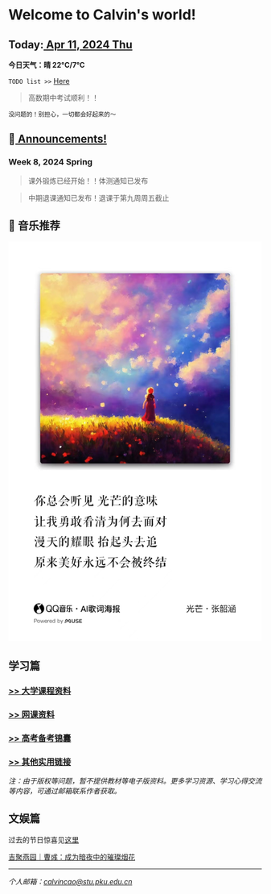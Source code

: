 # Welcome to Calvin's world!

## Today:[ Apr 11, 2024 Thu](/schedule/24sp-thu)
**今日天气：晴 22°C/7°C**

`TODO list >>` [Here](/schedule/24sp-todo)

> 高数期中考试顺利！！

`没问题的！别担心，一切都会好起来的～`

## 📢[ Announcements!](/public) 

### **Week 8**, 2024 Spring

> 课外锻炼已经开始！！体测通知已发布

> 中期退课通知已发布！退课于第九周周五截止

## 🎵 音乐推荐

![happy 元宵节!](/24sp/song/guangmang.jpg)

## 学习篇

### [>> 大学课程资料](university_courses)

### [>> 网课资料](online_course)

### [>> 高考备考锦囊](gaokao)

### [>> 其他实用链接](links)

*注：由于版权等问题，暂不提供教材等电子版资料。更多学习资源、学习心得交流等内容，可通过邮箱联系作者获取。*

## 文娱篇

过去的节日惊喜见[这里](/activity)

[吉聚燕园｜曹彧：成为暗夜中的璀璨烟花](https://mp.weixin.qq.com/s/zs2K9cgmLi-b9N5gp6V9Jg)

----
*个人邮箱：calvincao@stu.pku.edu.cn*